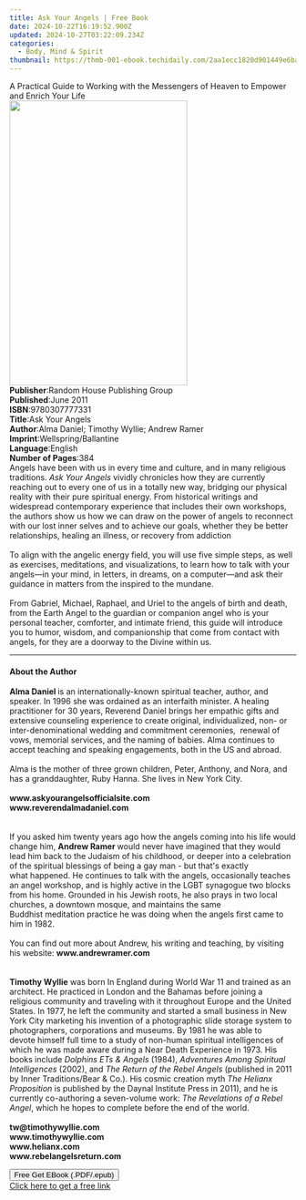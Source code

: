 ```yaml
---
title: Ask Your Angels | Free Book
date: 2024-10-22T16:19:52.900Z
updated: 2024-10-27T03:22:09.234Z
categories:
  - Body, Mind & Spirit
thumbnail: https://thmb-001-ebook.techidaily.com/2aa1ecc1820d901449e6ba5564de244492f127aaa888342d0011ae41152573f2.jpg
---
```

<main id="book-container">
  <div class="flex flex-col">
    <div class="book-brief flex-1 py-6 px-4 sm:p-6 md:py-10 md:px-8">
      <!-- brief-->
      <div class="book-brief-main">
        A Practical Guide to Working with the Messengers of Heaven to Empower
        and Enrich Your Life
      </div>
    </div>
    <div
      class="book-meta-info flex-1 grid gap-4 col-start-1 col-end-3 row-start-1 sm:mb-6 sm:grid-cols-4 lg:gap-6 lg:col-start-2 lg:row-end-6 lg:row-span-6 lg:mb-0"
    >
      <div
        class="book-meta-info-left place-content-center mt-4 p-4 text-sm leading-6 col-start-2 col-span-2 dark:text-slate-400"
      >
        <img
          class="w-full h-500 object-cover rounded-lg sm:h-255 sm:col-span-2 lg:col-span-full"
          src="https://img-001-ebook.techidaily.com/96376c5e5533d2709303eeaf141ee630c99c866106c0fcd28700024e715353c4.jpg"
          alt=""
          width="312"
          height="500"
        />
      </div>
      <div
        class="book-meta-info-right mt-2 col-start-1 row-start-2 col-span-3 self-center"
      >
        <!-- meta data  -->
        <div class="flex flex-col px-4 md:px-8">
          <div class="flex-1">
            <strong>Publisher</strong>:<span class="px-2"
              >Random House Publishing Group</span
            >
          </div>
          <div class="flex-1">
            <strong>Published</strong>:<span class="px-2">June 2011</span>
          </div>
          <div class="flex-1">
            <strong>ISBN</strong>:<span class="px-2">9780307777331</span>
          </div>
          <div class="flex-1">
            <strong>Title</strong>:<span class="px-2">Ask Your Angels</span>
          </div>
          <div class="flex-1">
            <strong>Author</strong>:<span class="px-2"
              >Alma Daniel; Timothy Wyllie; Andrew Ramer</span
            >
          </div>
          <div class="flex-1">
            <strong>Imprint</strong>:<span class="px-2"
              >Wellspring/Ballantine</span
            >
          </div>
          <div class="flex-1">
            <strong>Language</strong>:<span class="px-2">English</span>
          </div>
          <div class="flex-1">
            <strong>Number of Pages</strong>:<span class="px-2">384</span>
          </div>
        </div>
      </div>
    </div>
    <div class="book-description flex-1 py-6 px-4 sm:p-6 md:py-10 md:px-8">
      <div class="book-description-main">
        <div accordion-content="" id="description">
          Angels have been with us in every time and culture, and in many
          religious traditions. <i>Ask Your Angels</i>&nbsp;vividly chronicles
          how they are currently reaching out to every one of us in a totally
          new way, bridging our physical reality with their pure spiritual
          energy. From historical writings and widespread contemporary
          experience that includes their own workshops, the authors show us how
          we can draw on the power of angels to reconnect with our lost inner
          selves and to achieve our goals, whether they be better relationships,
          healing an illness, or recovery from addiction<br /><br />To align
          with the angelic energy field, you will use five simple steps, as well
          as exercises, meditations, and visualizations, to learn how to talk
          with your angels—in your mind, in letters, in dreams, on a
          computer—and ask their guidance in matters from the inspired to the
          mundane.<br /><br />From Gabriel, Michael, Raphael, and Uriel to the
          angels of birth and death, from the Earth Angel to the guardian or
          companion angel who is your personal teacher, comforter, and intimate
          friend, this guide will introduce you to humor, wisdom, and
          companionship that come from contact with angels, for they are a
          doorway to the Divine within us.
        </div>
        <div class="accordion-fader"></div>
      </div>
    </div>
    <div class="book-excerpts flex-1 py-6 px-4 sm:p-6 md:py-10 md:px-8">
      <!-- excerpts-->
      <div class="book-excerpts-main">
        <hr />
        <h4 class="placeholder placeholder-heading">
          <span>About the Author</span>
        </h4>
        <p>
          <b>Alma Daniel </b>is an internationally-known spiritual teacher,
          author, and speaker. In 1996 she was ordained as an interfaith
          minister. A healing practitioner for 30 years, Reverend Daniel brings
          her empathic gifts and extensive counseling experience to create
          original, individualized, non- or inter-denominational wedding and
          commitment ceremonies,&nbsp; renewal of vows, memorial services, and
          the naming of babies. Alma continues to accept teaching and speaking
          engagements, both in the US and abroad.<br />
          &nbsp;&nbsp;&nbsp;<br />
          Alma is the mother of three grown children, Peter, Anthony, and Nora,
          and has a granddaughter, Ruby Hanna. She lives in New York City.<br />
          &nbsp;<br />
          <b
            >www.askyourangelsofficialsite.com&nbsp;&nbsp;&nbsp;&nbsp;&nbsp;&nbsp;&nbsp;&nbsp;&nbsp;&nbsp;&nbsp;&nbsp;&nbsp;&nbsp;&nbsp;&nbsp;&nbsp;&nbsp;&nbsp;&nbsp;&nbsp;&nbsp;&nbsp;&nbsp;&nbsp;&nbsp;&nbsp;&nbsp;&nbsp;&nbsp;
            <br />www.reverendalmadaniel.com</b
          ><br />
          <b>&nbsp;</b><br />
          &nbsp;<br />
          If you asked him twenty years ago how the angels coming into his life
          would change him, <b>Andrew Ramer </b>would never have
          imagined&nbsp;that they would lead him back to the Judaism of his
          childhood, or deeper into a celebration of the spiritual blessings of
          being a gay man&nbsp;- but that's exactly what&nbsp;happened. He
          continues to talk with the angels, occasionally teaches an angel
          workshop, and is&nbsp;highly active in the LGBT synagogue two blocks
          from his home.&nbsp;Grounded in his Jewish roots,
          he&nbsp;also&nbsp;prays in two local churches, a downtown mosque, and
          maintains the same Buddhist&nbsp;meditation&nbsp;practice he was doing
          when the angels first came to him in 1982. &nbsp;<br />
          &nbsp;<br />
          You can find out more about Andrew, his writing and teaching, by
          visiting his website: <b>www.andrewramer.com</b>&nbsp;
          &nbsp;&nbsp;&nbsp;&nbsp;&nbsp;&nbsp;&nbsp;&nbsp;&nbsp;&nbsp;&nbsp;&nbsp;&nbsp;&nbsp;&nbsp;&nbsp;&nbsp;&nbsp;&nbsp;&nbsp;&nbsp;&nbsp;&nbsp;&nbsp;&nbsp;&nbsp;<br />
          &nbsp;<br />
          <b>&nbsp;</b><br />
          <b>Timothy Wyllie</b> was born In England during World War 11 and
          trained as an architect. He practiced in London and the Bahamas before
          joining a religious community and traveling with it throughout Europe
          and the United States. In 1977, he left the community and started a
          small business in New York City marketing his invention of a
          photographic slide storage system to photographers, corporations and
          museums. By 1981 he was able to devote&nbsp;himself&nbsp;full time to
          a study of non-human spiritual intelligences of which he was made
          aware during a Near Death Experience in 1973. His books include
          <i>Dolphins ETs &amp; Angels</i> (1984),
          <i>Adventures Among Spiritual Intelligences</i> (2002), and
          <i>The Return of the Rebel Angels </i>(published in 2011 by Inner
          Traditions/Bear &amp; Co.). His cosmic creation myth
          <i>The Helianx Proposition</i> is published by the Daynal Institute
          Press in 2011), and he is currently co-authoring a seven-volume work:
          <i>The Revelations of a Rebel Angel</i>, which he hopes to complete
          before the end of the world.<br />
          &nbsp;<br />
          <b
            >tw@timothywyllie.com &nbsp; &nbsp; &nbsp; &nbsp; &nbsp; &nbsp;
            &nbsp; &nbsp; &nbsp; &nbsp; &nbsp; &nbsp; &nbsp; &nbsp; &nbsp;
            &nbsp; &nbsp; &nbsp; &nbsp; &nbsp; &nbsp; &nbsp; &nbsp; &nbsp;
            &nbsp; &nbsp; &nbsp; &nbsp; &nbsp; &nbsp; &nbsp;<br />www.timothywyllie.com</b
          ><br /><b
            >www.helianx.com&nbsp;
            &nbsp;&nbsp;&nbsp;&nbsp;&nbsp;&nbsp;&nbsp;&nbsp;&nbsp;&nbsp;&nbsp;&nbsp;&nbsp;&nbsp;&nbsp;&nbsp;&nbsp;&nbsp;&nbsp;&nbsp;&nbsp;&nbsp;&nbsp;&nbsp;&nbsp;&nbsp;&nbsp;&nbsp;&nbsp;&nbsp;&nbsp;&nbsp;&nbsp;&nbsp;&nbsp;&nbsp;&nbsp;&nbsp;&nbsp;&nbsp;&nbsp;&nbsp;&nbsp;&nbsp;&nbsp;&nbsp;&nbsp;&nbsp;&nbsp;&nbsp;&nbsp;&nbsp;&nbsp;&nbsp;&nbsp;&nbsp;&nbsp;&nbsp;&nbsp;&nbsp;&nbsp;&nbsp;&nbsp;<br />www.rebelangelsreturn.com
            &nbsp;&nbsp; &nbsp; &nbsp; &nbsp; &nbsp; &nbsp; &nbsp; &nbsp; &nbsp;
            &nbsp; &nbsp;</b
          >
        </p>
      </div>
    </div>
    <div
      class="book-about-author flex-1 py-6 px-4 sm:p-6 md:py-10 md:px-8"
    ></div>
    <div class="book-free-get flex-1 py-6 px-4 sm:p-6 md:py-10 md:px-8">
      <button
        id="btn-free-get"
        class="bg-blue-500 hover:bg-blue-700 text-white font-bold py-2 px-4 rounded"
      >
        Free Get EBook (.PDF/.epub)
      </button>
      <div id="countdown-display" class="px-2 text-lg mt-2"></div>
      <a
        id="free-link"
        class="hidden bg-blue-500 hover:bg-blue-700 text-white font-bold py-2 px-4 rounded"
        href="https://www.ebooks.com/en-us/book/601386/ask-your-angels/alma-daniel/"
        target="_blank"
        >Click here to get a free link</a
      >
    </div>
    <script>
      let countdownTime = 0;
      let countdownInterval = null;
      document
        .getElementById('btn-free-get')
        .addEventListener('click', startCountdown);
      function startCountdown() {
        countdownTime = new Date().getTime() + 60000 * 3;
        countdownInterval = setInterval(updateCountdown, 1000);
        document.getElementById('btn-free-get').disabled = true;
        document
          .getElementById('btn-free-get')
          .classList.add('bg-gray-500', 'cursor-not-allowed');
      }
      function updateCountdown() {
        let currentTime = new Date().getTime();
        let timeLeft = countdownTime - currentTime;
        let secondsLeft = Math.floor(timeLeft / 1000);
        document.getElementById('countdown-display').innerHTML =
          `Remaining time: ${secondsLeft} seconds.`;
        if (secondsLeft <= 0) {
          clearInterval(countdownInterval);
          document.getElementById('btn-free-get').classList.add('hidden');
          document.getElementById('free-link').classList.remove('hidden');
          document.getElementById('countdown-display').innerHTML = '';
        }
      }
    </script>
  </div>
</main>

<ins class="adsbygoogle"
      style="display:block"
      data-ad-client="ca-pub-7571918770474297"
      data-ad-slot="8358498916"
      data-ad-format="auto"
      data-full-width-responsive="true"></ins>
    